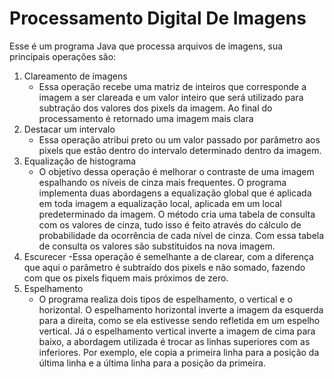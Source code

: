 # Processamento Digital De Imagens
Esse é um programa Java que processa arquivos de imagens, sua principais operações são:
1. Clareamento de imagens
   - Essa operação recebe uma matriz de inteiros que corresponde a imagem a ser clareada e um valor inteiro que será utilizado para subtração dos valores dos pixels da imagem. Ao final do processamento é retornado uma imagem mais clara
2. Destacar um intervalo
   - Essa operação atribui preto ou um valor passado por parâmetro aos pixels que estão dentro do intervalo determinado dentro da imagem.
3. Equalização de histograma
   - O objetivo dessa operação é melhorar o contraste de uma imagem espalhando os níveis de cinza mais frequentes. O programa implementa duas abordagens a equalização global que é aplicada em toda imagem a equalização local, aplicada em um local predeterminado da imagem. O método cria uma tabela de consulta com os valores de cinza, tudo isso é feito através do cálculo de probabilidade da ocorrência de cada nível de cinza. Com essa tabela de consulta os valores são substituidos na nova imagem.
4. Escurecer
   -Essa operação é semelhante a de clarear, com a diferença que aqui o parâmetro é subtraído dos pixels e não somado, fazendo com que os pixels fiquem mais próximos de zero.
5. Espelhamento
   - O programa realiza dois tipos de espelhamento, o vertical e o horizontal. O espelhamento horizontal inverte a imagem da esquerda para a direita, como se ela estivesse sendo refletida em um espelho vertical. Já o espelhamento vertical inverte a imagem de cima para baixo, a abordagem utilizada é trocar as linhas superiores com as inferiores. Por exemplo, ele copia a primeira linha para a posição da última linha e a última linha para a posição da primeira.


